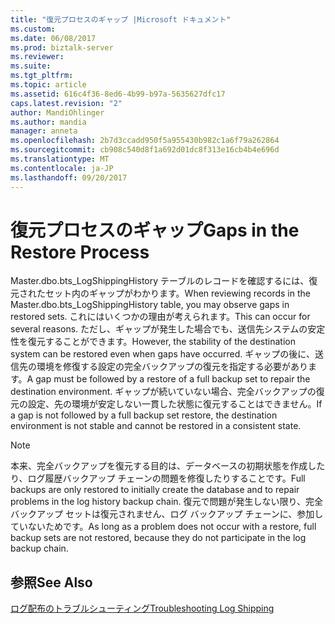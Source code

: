 ```yaml
---
title: "復元プロセスのギャップ |Microsoft ドキュメント"
ms.custom: 
ms.date: 06/08/2017
ms.prod: biztalk-server
ms.reviewer: 
ms.suite: 
ms.tgt_pltfrm: 
ms.topic: article
ms.assetid: 616c4f36-8ed6-4b99-b97a-5635627dfc17
caps.latest.revision: "2"
author: MandiOhlinger
ms.author: mandia
manager: anneta
ms.openlocfilehash: 2b7d3ccadd950f5a955430b982c1a6f79a262864
ms.sourcegitcommit: cb908c540d8f1a692d01dc8f313e16cb4b4e696d
ms.translationtype: MT
ms.contentlocale: ja-JP
ms.lasthandoff: 09/20/2017
---
```

# <a name="gaps-in-the-restore-process"></a><span data-ttu-id="f2123-102">復元プロセスのギャップ</span><span class="sxs-lookup"><span data-stu-id="f2123-102">Gaps in the Restore Process</span></span>
<span data-ttu-id="f2123-103">Master.dbo.bts_LogShippingHistory テーブルのレコードを確認するには、復元されたセット内のギャップがわかります。</span><span class="sxs-lookup"><span data-stu-id="f2123-103">When reviewing records in the Master.dbo.bts_LogShippingHistory table, you may observe gaps in restored sets.</span></span> <span data-ttu-id="f2123-104">これにはいくつかの理由が考えられます。</span><span class="sxs-lookup"><span data-stu-id="f2123-104">This can occur for several reasons.</span></span> <span data-ttu-id="f2123-105">ただし、ギャップが発生した場合でも、送信先システムの安定性を復元することができます。</span><span class="sxs-lookup"><span data-stu-id="f2123-105">However, the stability of the destination system can be restored even when gaps have occurred.</span></span> <span data-ttu-id="f2123-106">ギャップの後に、送信先の環境を修復する設定の完全バックアップの復元を指定する必要があります。</span><span class="sxs-lookup"><span data-stu-id="f2123-106">A gap must be followed by a restore of a full backup set to repair the destination environment.</span></span> <span data-ttu-id="f2123-107">ギャップが続いていない場合、完全バックアップの復元の設定、先の環境が安定しない一貫した状態に復元することはできません。</span><span class="sxs-lookup"><span data-stu-id="f2123-107">If a gap is not followed by a full backup set restore, the destination environment is not stable and cannot be restored in a consistent state.</span></span>  
  
> [!NOTE]  
>  <span data-ttu-id="f2123-108">本来、完全バックアップを復元する目的は、データベースの初期状態を作成したり、ログ履歴バックアップ チェーンの問題を修復したりすることです。</span><span class="sxs-lookup"><span data-stu-id="f2123-108">Full backups are only restored to initially create the database and to repair problems in the log history backup chain.</span></span> <span data-ttu-id="f2123-109">復元で問題が発生しない限り、完全バックアップ セットは復元されません、ログ バックアップ チェーンに、参加していないためです。</span><span class="sxs-lookup"><span data-stu-id="f2123-109">As long as a problem does not occur with a restore, full backup sets are not restored, because they do not participate in the log backup chain.</span></span>  
  
## <a name="see-also"></a><span data-ttu-id="f2123-110">参照</span><span class="sxs-lookup"><span data-stu-id="f2123-110">See Also</span></span>  
 [<span data-ttu-id="f2123-111">ログ配布のトラブルシューティング</span><span class="sxs-lookup"><span data-stu-id="f2123-111">Troubleshooting Log Shipping</span></span>](../technical-guides/troubleshooting-log-shipping.md)